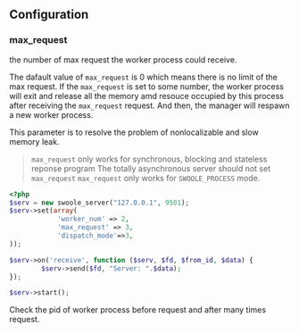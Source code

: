 ## Configuration

### max_request

the number of max request the worker process could receive.

The dafault value of `max_request` is 0 which means there is no limit of the max request. If the `max_request` is set to some number, the worker process will exit and release all the memory amd resouce occupied by this process after receiving the `max_request` request. And then, the manager will respawn a new worker process.

This parameter is to resolve the problem of nonlocalizable and slow memory leak.

> `max_request` only works for synchronous, blocking and stateless reponse program
> The totally asynchronous server should not set `max_request`
> `max_request` only works for `SWOOLE_PROCESS` mode.

```php
<?php
$serv = new swoole_server("127.0.0.1", 9501);
$serv->set(array(
            'worker_num' => 2,
            'max_request' => 3,
            'dispatch_mode'=>3,
));

$serv->on('receive', function ($serv, $fd, $from_id, $data) {
        $serv->send($fd, "Server: ".$data);
});

$serv->start();
```
Check the pid of worker process before request and after many times request.

